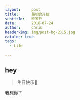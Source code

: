 ```yaml
---
layout:     post
title:      最初的开始
subtitle:   欧罗巴
date:       2018-07-24
author:     Chris
header-img: img/post-bg-2015.jpg
catalog: true
tags:
  - Life
  
---
```


## hey
> 生日快乐🎂

我想你了
